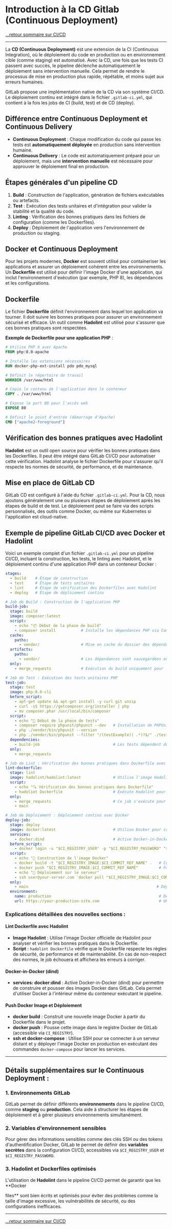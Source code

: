 # Introduction à la CD Gitlab (Continuous Deployment)

[...retour sommaire sur CI/CD](../menu.md)

---

La **CD (Continuous Deployment)** est une extension de la CI (Continuous Integration), où le déploiement du code en production ou en environnement cible (comme staging) est automatisé. Avec la CD, une fois que les tests CI passent avec succès, le pipeline déclenche automatiquement le déploiement sans intervention manuelle. Cela permet de rendre le processus de mise en production plus rapide, répétable, et moins sujet aux erreurs humaines.

GitLab propose une implémentation native de la CD via son système CI/CD. Le déploiement continu est intégré dans le fichier `.gitlab-ci.yml`, qui contient à la fois les jobs de CI (build, test) et de CD (deploy).

## Différence entre **Continuous Deployment** et **Continuous Delivery**

- **Continuous Deployment** : Chaque modification du code qui passe les tests est **automatiquement déployée** en production sans intervention humaine.
- **Continuous Delivery** : Le code est automatiquement préparé pour un déploiement, mais une **intervention manuelle** est nécessaire pour approuver le déploiement final en production.

## Étapes générales d'un pipeline CD

1. **Build** : Construction de l'application, génération de fichiers exécutables ou artefacts.
2. **Test** : Exécution des tests unitaires et d'intégration pour valider la stabilité et la qualité du code.
3. **Linting** : Vérification des bonnes pratiques dans les fichiers de configuration (comme les Dockerfiles).
4. **Deploy** : Déploiement de l'application vers l'environnement de production ou staging.

## Docker et Continuous Deployment

Pour les projets modernes, **Docker** est souvent utilisé pour containeriser les applications et assurer un déploiement cohérent entre les environnements. Un **Dockerfile** est utilisé pour définir l'image Docker d'une application, qui inclut l'environnement d'exécution (par exemple, PHP 8), les dépendances et les configurations.

## Dockerfile
Le fichier **Dockerfile** définit l'environnement dans lequel ton application va tourner. Il doit suivre les bonnes pratiques pour assurer un environnement sécurisé et efficace. Un outil comme **Hadolint** est utilisé pour s'assurer que ces bonnes pratiques sont respectées.

**Exemple de Dockerfile pour une application PHP** :
```Dockerfile
# Utilise PHP 8 avec Apache
FROM php:8.0-apache

# Installe les extensions nécessaires
RUN docker-php-ext-install pdo pdo_mysql

# Définit le répertoire de travail
WORKDIR /var/www/html

# Copie le contenu de l'application dans le conteneur
COPY . /var/www/html

# Expose le port 80 pour l'accès web
EXPOSE 80

# Définit le point d'entrée (démarrage d'Apache)
CMD ["apache2-foreground"]
```

## Vérification des bonnes pratiques avec **Hadolint**

**Hadolint** est un outil open source pour vérifier les bonnes pratiques dans les Dockerfiles. Il peut être intégré dans GitLab CI/CD pour automatiser cette vérification. Hadolint analyse le fichier Dockerfile pour s'assurer qu'il respecte les normes de sécurité, de performance, et de maintenance.

## Mise en place de GitLab CD

GitLab CD est configuré à l'aide du fichier `.gitlab-ci.yml`. Pour la CD, nous ajoutons généralement une ou plusieurs étapes de déploiement après les étapes de build et de test. Le déploiement peut se faire via des scripts personnalisés, des outils comme Docker, ou même sur Kubernetes si l'application est cloud-native.


## Exemple de pipeline GitLab CI/CD avec Docker et Hadolint

Voici un exemple complet d'un fichier `.gitlab-ci.yml` pour un pipeline CI/CD, incluant la construction, les tests, le linting avec Hadolint, et le déploiement continu d'une application PHP dans un conteneur Docker :

```yaml
stages:
  - build    # Étape de construction
  - test     # Étape de tests unitaires
  - lint     # Étape de vérification des Dockerfiles avec Hadolint
  - deploy   # Étape de déploiement continu

# Job de Build : Construction de l'application PHP
build-job:
  stage: build
  image: composer:latest
  script:
    - echo "📦 Début de la phase de build"
    - composer install           # Installe les dépendances PHP via Composer
  cache:
    paths:
      - vendor/                  # Mise en cache du dossier des dépendances
  artifacts:
    paths:
      - vendor/                  # Les dépendances sont sauvegardées en tant qu'artefacts pour le job suivant
  only:
    - merge_requests             # Exécution du build uniquement pour les merge requests

# Job de Test : Exécution des tests unitaires PHP
test-job:
  stage: test
  image: php:8.0-cli
  before_script:
    - apt-get update && apt-get install -y curl git unzip
    - curl -sS https://getcomposer.org/installer | php
    - mv composer.phar /usr/local/bin/composer
  script:
    - echo "🧪 Début de la phase de tests"
    - composer require phpunit/phpunit --dev   # Installation de PHPUnit pour exécuter les tests unitaires
    - php ./vendor/bin/phpunit --version
    - php ./vendor/bin/phpunit --filter "/(testExample)( .*)?$/" ./tests/ExampleTest.php
  dependencies:
    - build-job                                # Les tests dépendent du build
  only:
    - merge_requests

# Job de Lint : Vérification des bonnes pratiques dans Dockerfile avec Hadolint
lint-dockerfile:
  stage: lint
  image: hadolint/hadolint:latest              # Utilise l'image Hadolint pour vérifier le Dockerfile
  script:
    - echo "🔍 Vérification des bonnes pratiques dans Dockerfile"
    - hadolint Dockerfile                      # Exécute Hadolint pour vérifier le fichier Dockerfile
  only:
    - merge_requests                           # Ce job s'exécute pour les merge requests et sur la branche main
    - main

# Job de Déploiement : Déploiement continu avec Docker
deploy-job:
  stage: deploy
  image: docker:latest                         # Utilise Docker pour construire et déployer l'image
  services:
    - docker:dind                              # Active Docker-in-Docker (dind) pour permettre la construction et le push d'images Docker
  before_script:
    - docker login -u "$CI_REGISTRY_USER" -p "$CI_REGISTRY_PASSWORD" "$CI_REGISTRY"
  script:
    - echo "🚀 Construction de l'image Docker"
    - docker build -t "$CI_REGISTRY_IMAGE:$CI_COMMIT_REF_NAME" .   # Construit l'image Docker
    - docker push "$CI_REGISTRY_IMAGE:$CI_COMMIT_REF_NAME"         # Pousse l'image dans le registre Docker de GitLab
    - echo "🚀 Déploiement sur le serveur"
    - ssh user@your-server.com 'docker pull "$CI_REGISTRY_IMAGE:$CI_COMMIT_REF_NAME" && docker-compose up -d'  # Déploie l'image sur le serveur
  only:
    - main                                                        # Déploiement uniquement sur la branche main
  environment:
    name: production                                               # Définit l'environnement de production
    url: https://your-production-site.com                          # URL de l'environnement de production
```

### Explications détaillées des nouvelles sections :

#### **Lint Dockerfile avec Hadolint**
- **Image Hadolint** : Utilise l'image Docker officielle de Hadolint pour analyser et vérifier les bonnes pratiques dans le Dockerfile.
- **Script** : `hadolint Dockerfile` vérifie que le Dockerfile respecte les règles de sécurité, de performance et de maintenabilité. En cas de non-respect des normes, le job échouera et affichera les erreurs à corriger.

#### **Docker-in-Docker (dind)**
- **services: docker:dind** : Active Docker-in-Docker (dind) pour permettre de construire et pousser des images Docker dans GitLab. Cela permet d'utiliser Docker à l'intérieur même du conteneur exécutant le pipeline.

#### **Push Docker Image et Déploiement**
- **docker build** : Construit une nouvelle image Docker à partir du Dockerfile dans le projet.
- **docker push** : Pousse cette image dans le registre Docker de GitLab (accessible via `CI_REGISTRY`).
- **ssh et docker-compose** : Utilise SSH pour se connecter à un serveur distant et y déployer l'image Docker en production en exécutant des commandes `docker-compose` pour lancer les services.

---

## Détails supplémentaires sur le Continuous Deployment :

### 1. **Environnements GitLab**
GitLab permet de définir différents **environnements** dans le pipeline CI/CD, comme **staging** ou **production**. Cela aide à structurer les étapes de déploiement et à gérer plusieurs environnements simultanément.

### 2. **Variables d'environnement sensibles**
Pour gérer des informations sensibles comme des clés SSH ou des tokens d'authentification Docker, GitLab te permet de définir des **variables secrètes** dans la configuration CI/CD, accessibles via `$CI_REGISTRY_USER` et `$CI_REGISTRY_PASSWORD`.

### 3. **Hadolint et Dockerfiles optimisés**
L'utilisation de **Hadolint** dans le pipeline CI/CD permet de garantir que les **Docker

files** sont bien écrits et optimisés pour éviter des problèmes comme la taille d'image excessive, les vulnérabilités de sécurité, ou des configurations inefficaces.

---

[...retour sommaire sur CI/CD](../menu.md)

